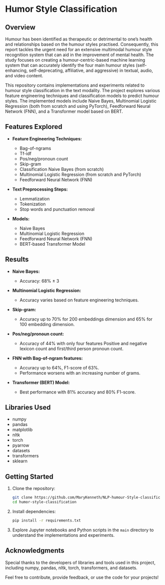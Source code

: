 # Humor Style Classification

## Overview
Humour has been identified as therapeutic or detrimental to one’s health and relationships based on the humour styles practised. Consequently, this report tackles the urgent need for an extensive multimodal humour style recognition system that can aid in the improvement of mental health. The study focuses on creating a humour-centric-based machine learning system that can accurately identify the four main humour styles (self-enhancing, self-deprecating, affiliative, and aggressive) in textual, audio, and video content. 

This repository contains implementations and experiments related to humour style classification in the text modality. The project explores various feature engineering techniques and classification models to predict humour styles. The implemented models include Naive Bayes, Multinomial Logistic Regression (both from scratch and using PyTorch), Feedforward Neural Network (FNN), and a Transformer model based on BERT.

## Features Explored
- **Feature Engineering Techniques:**
  - Bag-of-ngrams
  - Tf-idf
  - Pos/neg/pronoun count
  - Skip-gram
  - Classification Naive Bayes (from scratch)
  - Multinomial Logistic Regression (from scratch and PyTorch)
  - Feedforward Neural Network (FNN)

- **Text Preprocessing Steps:**
  - Lemmatization
  - Tokenization
  - Stop words and punctuation removal

- **Models:**
  - Naive Bayes
  - Multinomial Logistic Regression
  - Feedforward Neural Network (FNN)
  - BERT-based Transformer Model

## Results
- **Naive Bayes:**
  - Accuracy: 68% ± 3

- **Multinomial Logistic Regression:**
  - Accuracy varies based on feature engineering techniques.

- **Skip-gram:**
  - Accuracy up to 70% for 200 embeddings dimension and 65% for 100 embedding dimension.

- **Pos/neg/pronoun count:**
  - Accuracy of 44% with only four features Positive and negative lexicon count and first/third person pronoun count.

- **FNN with Bag-of-ngram features:**
  - Accuracy up to 64%, F1-score of 63%.
  - Performance worsens with an increasing number of grams.

- **Transformer (BERT) Model:**
  - Best performance with 81% accuracy and 80% F1-score.

## Libraries Used
- numpy
- pandas
- matplotlib
- nltk
- torch
- pyarrow
- datasets
- transformers
- sklearn

## Getting Started
1. Clone the repository:
   ```bash
   git clone https://github.com/MaryKenneth/NLP-humour-Style-classification.git
   cd humor-style-classification
   ```

2. Install dependencies:
   ```bash
   pip install -r requirements.txt
   ```

3. Explore Jupyter notebooks and Python scripts in the `main` directory to understand the implementations and experiments.

## Acknowledgments
Special thanks to the developers of libraries and tools used in this project, including numpy, pandas, nltk, torch, transformers, and datasets.

Feel free to contribute, provide feedback, or use the code for your projects!